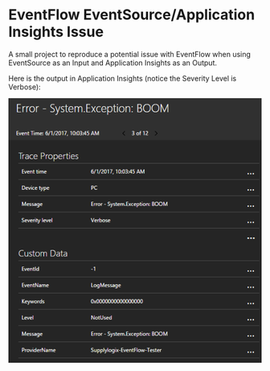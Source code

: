 # EventFlow EventSource/Application Insights Issue

A small project to reproduce a potential issue with EventFlow when using EventSource as an Input and Application Insights as an Output.

Here is the output in Application Insights (notice the Severity Level is Verbose):

![Application Insights Output](https://github.com/rjregenold/eventflow-eventsource-ai-test/blob/master/assets/ai-output.png)
